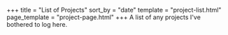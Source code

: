 +++
title = "List of Projects"
sort_by = "date"
template = "project-list.html"
page_template = "project-page.html"
+++
A list of any projects I've bothered to log here.
